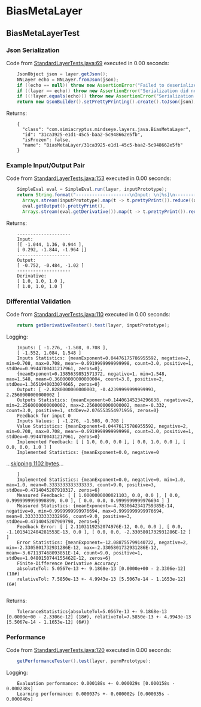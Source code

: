 # BiasMetaLayer
## BiasMetaLayerTest
### Json Serialization
Code from [StandardLayerTests.java:69](../../../../../../../src/main/java/com/simiacryptus/mindseye/test/StandardLayerTests.java#L69) executed in 0.00 seconds: 
```java
    JsonObject json = layer.getJson();
    NNLayer echo = NNLayer.fromJson(json);
    if ((echo == null)) throw new AssertionError("Failed to deserialize");
    if ((layer == echo)) throw new AssertionError("Serialization did not copy");
    if ((!layer.equals(echo))) throw new AssertionError("Serialization not equal");
    return new GsonBuilder().setPrettyPrinting().create().toJson(json);
```

Returns: 

```
    {
      "class": "com.simiacryptus.mindseye.layers.java.BiasMetaLayer",
      "id": "31ca3925-e1d1-45c5-baa2-5c948662e5fb",
      "isFrozen": false,
      "name": "BiasMetaLayer/31ca3925-e1d1-45c5-baa2-5c948662e5fb"
    }
```



### Example Input/Output Pair
Code from [StandardLayerTests.java:153](../../../../../../../src/main/java/com/simiacryptus/mindseye/test/StandardLayerTests.java#L153) executed in 0.00 seconds: 
```java
    SimpleEval eval = SimpleEval.run(layer, inputPrototype);
    return String.format("--------------------\nInput: \n[%s]\n--------------------\nOutput: \n%s\n--------------------\nDerivative: \n%s",
      Arrays.stream(inputPrototype).map(t -> t.prettyPrint()).reduce((a, b) -> a + ",\n" + b).get(),
      eval.getOutput().prettyPrint(),
      Arrays.stream(eval.getDerivative()).map(t -> t.prettyPrint()).reduce((a, b) -> a + ",\n" + b).get());
```

Returns: 

```
    --------------------
    Input: 
    [[ -1.044, 1.36, 0.944 ],
    [ 0.292, -1.844, -1.964 ]]
    --------------------
    Output: 
    [ -0.752, -0.484, -1.02 ]
    --------------------
    Derivative: 
    [ 1.0, 1.0, 1.0 ],
    [ 1.0, 1.0, 1.0 ]
```



### Differential Validation
Code from [StandardLayerTests.java:110](../../../../../../../src/main/java/com/simiacryptus/mindseye/test/StandardLayerTests.java#L110) executed in 0.00 seconds: 
```java
    return getDerivativeTester().test(layer, inputPrototype);
```
Logging: 
```
    Inputs: [ -1.276, -1.508, 0.708 ],
    [ -1.552, 1.084, 1.548 ]
    Inputs Statistics: {meanExponent=0.04476175786955592, negative=2, min=0.708, max=0.708, mean=-0.6919999999999998, count=3.0, positive=1, stdDev=0.9944700431217961, zeros=0},
    {meanExponent=0.1385639851571372, negative=1, min=1.548, max=1.548, mean=0.36000000000000004, count=3.0, positive=2, stdDev=1.3651940033074665, zeros=0}
    Output: [ -2.8280000000000003, -0.42399999999999993, 2.2560000000000002 ]
    Outputs Statistics: {meanExponent=0.14406145234296638, negative=2, min=2.2560000000000002, max=2.2560000000000002, mean=-0.332, count=3.0, positive=1, stdDev=2.076553554971956, zeros=0}
    Feedback for input 0
    Inputs Values: [ -1.276, -1.508, 0.708 ]
    Value Statistics: {meanExponent=0.04476175786955592, negative=2, min=0.708, max=0.708, mean=-0.6919999999999998, count=3.0, positive=1, stdDev=0.9944700431217961, zeros=0}
    Implemented Feedback: [ [ 1.0, 0.0, 0.0 ], [ 0.0, 1.0, 0.0 ], [ 0.0, 0.0, 1.0 ] ]
    Implemented Statistics: {meanExponent=0.0, negative=0
```
...[skipping 1102 bytes](etc/59.txt)...
```
    ]
    Implemented Statistics: {meanExponent=0.0, negative=0, min=1.0, max=1.0, mean=0.3333333333333333, count=9.0, positive=3, stdDev=0.4714045207910317, zeros=6}
    Measured Feedback: [ [ 1.0000000000021103, 0.0, 0.0 ], [ 0.0, 0.9999999999998899, 0.0 ], [ 0.0, 0.0, 0.9999999999976694 ] ]
    Measured Statistics: {meanExponent=-4.7830642341759385E-14, negative=0, min=0.9999999999976694, max=0.9999999999976694, mean=0.3333333333332966, count=9.0, positive=3, stdDev=0.4714045207909798, zeros=6}
    Feedback Error: [ [ 2.1103119252074976E-12, 0.0, 0.0 ], [ 0.0, -1.1013412404281553E-13, 0.0 ], [ 0.0, 0.0, -2.3305801732931286E-12 ] ]
    Error Statistics: {meanExponent=-12.088755799140722, negative=2, min=-2.3305801732931286E-12, max=-2.3305801732931286E-12, mean=-3.671137468093851E-14, count=9.0, positive=1, stdDev=1.0480150744155462E-12, zeros=6}
    Finite-Difference Derivative Accuracy:
    absoluteTol: 5.0567e-13 +- 9.1868e-13 [0.0000e+00 - 2.3306e-12] (18#)
    relativeTol: 7.5850e-13 +- 4.9943e-13 [5.5067e-14 - 1.1653e-12] (6#)
    
```

Returns: 

```
    ToleranceStatistics{absoluteTol=5.0567e-13 +- 9.1868e-13 [0.0000e+00 - 2.3306e-12] (18#), relativeTol=7.5850e-13 +- 4.9943e-13 [5.5067e-14 - 1.1653e-12] (6#)}
```



### Performance
Code from [StandardLayerTests.java:120](../../../../../../../src/main/java/com/simiacryptus/mindseye/test/StandardLayerTests.java#L120) executed in 0.00 seconds: 
```java
    getPerformanceTester().test(layer, permPrototype);
```
Logging: 
```
    Evaluation performance: 0.000188s +- 0.000029s [0.000158s - 0.000238s]
    Learning performance: 0.000037s +- 0.000002s [0.000035s - 0.000040s]
    
```

